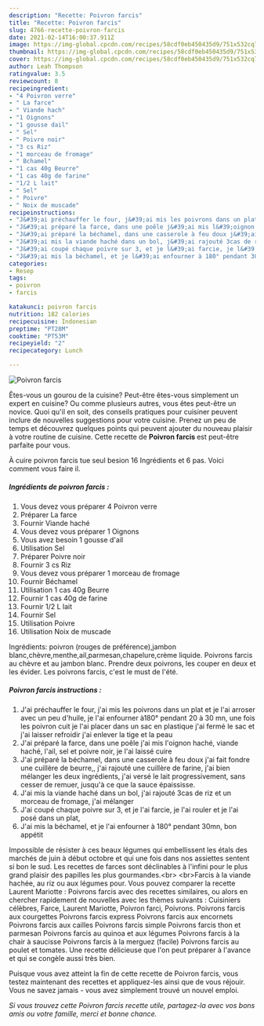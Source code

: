 ```yaml
---
description: "Recette: Poivron farcis"
title: "Recette: Poivron farcis"
slug: 4766-recette-poivron-farcis
date: 2021-02-14T16:00:37.911Z
image: https://img-global.cpcdn.com/recipes/58cdf0eb450435d9/751x532cq70/poivron-farcis-photo-principale-de-la-recette.jpg
thumbnail: https://img-global.cpcdn.com/recipes/58cdf0eb450435d9/751x532cq70/poivron-farcis-photo-principale-de-la-recette.jpg
cover: https://img-global.cpcdn.com/recipes/58cdf0eb450435d9/751x532cq70/poivron-farcis-photo-principale-de-la-recette.jpg
author: Leah Thompson
ratingvalue: 3.5
reviewcount: 8
recipeingredient:
- "4 Poivron verre"
- " La farce"
- " Viande hach"
- "1 Oignons"
- "1 gousse dail"
- " Sel"
- " Poivre noir"
- "3 cs Riz"
- "1 morceau de fromage"
- " Bchamel"
- "1 cas 40g Beurre"
- "1 cas 40g de farine"
- "1/2 L lait"
- " Sel"
- " Poivre"
- " Noix de muscade"
recipeinstructions:
- "J&#39;ai préchauffer le four, j&#39;ai mis les poivrons dans un plat et je l&#39;ai arroser avec un peu d&#39;huile, je l&#39;ai enfourner à180° pendant 20 à 30 mn, une fois les poivron cuit je l&#39;ai placer dans un sac en plastique j&#39;ai fermé le sac et j&#39;ai laisser refroidir j&#39;ai enlever la tige et la peau"
- "J&#39;ai préparé la farce, dans une poêle j&#39;ai mis l&#39;oignon haché, viande haché, l&#39;ail, sel et poivre noir, je l&#39;ai laissé cuire"
- "J&#39;ai préparé la béchamel, dans une casserole à feu doux j&#39;ai fait fondre une cuillère de beurre,, j&#39;ai rajouté une cuillère de farine, j&#39;ai bien mélanger les deux ingrédients, j&#39;ai versé le lait progressivement, sans cesser de remuer, jusqu&#39;à ce que la sauce épaississe."
- "J&#39;ai mis la viande haché dans un bol, j&#39;ai rajouté 3cas de riz et un morceau de fromage, j&#39;ai mélanger"
- "J&#39;ai coupé chaque poivre sur 3, et je l&#39;ai farcie, je l&#39;ai rouler et je l&#39;ai posé dans un plat,"
- "J&#39;ai mis la béchamel, et je l&#39;ai enfourner à 180° pendant 30mn, bon appétit"
categories:
- Resep
tags:
- poivron
- farcis

katakunci: poivron farcis 
nutrition: 182 calories
recipecuisine: Indonesian
preptime: "PT28M"
cooktime: "PT53M"
recipeyield: "2"
recipecategory: Lunch

---
```



![Poivron farcis](https://img-global.cpcdn.com/recipes/58cdf0eb450435d9/751x532cq70/poivron-farcis-photo-principale-de-la-recette.jpg)

Êtes-vous un gourou de la cuisine? Peut-être êtes-vous simplement un expert en cuisine? Ou comme plusieurs autres, vous êtes peut-être un novice. Quoi qu'il en soit, des conseils pratiques pour cuisiner peuvent inclure de nouvelles suggestions pour votre cuisine. Prenez un peu de temps et découvrez quelques points qui peuvent ajouter du nouveau plaisir à votre routine de cuisine. Cette recette de <strong> Poivron farcis </strong> est peut-être parfaite pour vous.

<!--inarticleads1-->

À cuire poivron farcis tue seul besion 16 Ingrédients et 6 pas. Voici comment vous faire il.

##### Ingrédients de poivron farcis :

1. Vous devez vous préparer 4 Poivron verre
1. Préparer  La farce
1. Fournir  Viande haché
1. Vous devez vous préparer 1 Oignons
1. Vous avez besoin 1 gousse d&#39;ail
1. Utilisation  Sel
1. Préparer  Poivre noir
1. Fournir 3 cs Riz
1. Vous devez vous préparer 1 morceau de fromage
1. Fournir  Béchamel
1. Utilisation 1 cas 40g Beurre
1. Fournir 1 cas 40g de farine
1. Fournir 1/2 L lait
1. Fournir  Sel
1. Utilisation  Poivre
1. Utilisation  Noix de muscade


Ingrédients: poivron (rouges de préférence),jambon blanc,chèvre,menthe,ail,parmesan,chapelure,crème liquide. Poivrons farcis au chèvre et au jambon blanc. Prendre deux poivrons, les couper en deux et les évider. Les poivrons farcis, c&#39;est le must de l&#39;été. 

<!--inarticleads2-->

##### Poivron farcis instructions :

1. J&#39;ai préchauffer le four, j&#39;ai mis les poivrons dans un plat et je l&#39;ai arroser avec un peu d&#39;huile, je l&#39;ai enfourner à180° pendant 20 à 30 mn, une fois les poivron cuit je l&#39;ai placer dans un sac en plastique j&#39;ai fermé le sac et j&#39;ai laisser refroidir j&#39;ai enlever la tige et la peau
1. J&#39;ai préparé la farce, dans une poêle j&#39;ai mis l&#39;oignon haché, viande haché, l&#39;ail, sel et poivre noir, je l&#39;ai laissé cuire
1. J&#39;ai préparé la béchamel, dans une casserole à feu doux j&#39;ai fait fondre une cuillère de beurre,, j&#39;ai rajouté une cuillère de farine, j&#39;ai bien mélanger les deux ingrédients, j&#39;ai versé le lait progressivement, sans cesser de remuer, jusqu&#39;à ce que la sauce épaississe.
1. J&#39;ai mis la viande haché dans un bol, j&#39;ai rajouté 3cas de riz et un morceau de fromage, j&#39;ai mélanger
1. J&#39;ai coupé chaque poivre sur 3, et je l&#39;ai farcie, je l&#39;ai rouler et je l&#39;ai posé dans un plat,
1. J&#39;ai mis la béchamel, et je l&#39;ai enfourner à 180° pendant 30mn, bon appétit


Impossible de résister à ces beaux légumes qui embellissent les étals des marchés de juin à début octobre et qui une fois dans nos assiettes sentent si bon le sud. Les recettes de farces sont déclinables à l&#39;infini pour le plus grand plaisir des papilles les plus gourmandes.&lt;br&gt; &lt;br&gt;Farcis à la viande hachée, au riz ou aux légumes pour. Vous pouvez comparer la recette Laurent Mariotte : Poivrons farcis avec des recettes similaires, ou alors en chercher rapidement de nouvelles avec les thèmes suivants : Cuisiniers célèbres, Farce, Laurent Mariotte, Poivron farci, Poivrons. Poivrons farcis aux courgettes Poivrons farcis express Poivrons farcis aux encornets Poivrons farcis aux cailles Poivrons farcis simple Poivrons farcis thon et parmesan Poivrons farcis au quinoa et aux légumes Poivrons farcis à la chair à saucisse Poivrons farcis à la merguez (facile) Poivrons farcis au poulet et tomates. Une recette délicieuse que l&#39;on peut préparer à l&#39;avance et qui se congèle aussi très bien. 

<!--inarticleads1-->

<p>
Puisque vous avez atteint la fin de cette recette de Poivron farcis, vous testez maintenant des recettes et appliquez-les ainsi que de vous réjouir. Vous ne savez jamais - vous avez simplement trouvé un nouvel emploi.
</p>

<p>
<i>Si vous trouvez cette Poivron farcis recette utile, partagez-la avec vos bons amis ou votre famille, merci et bonne chance.</i>
</p>

